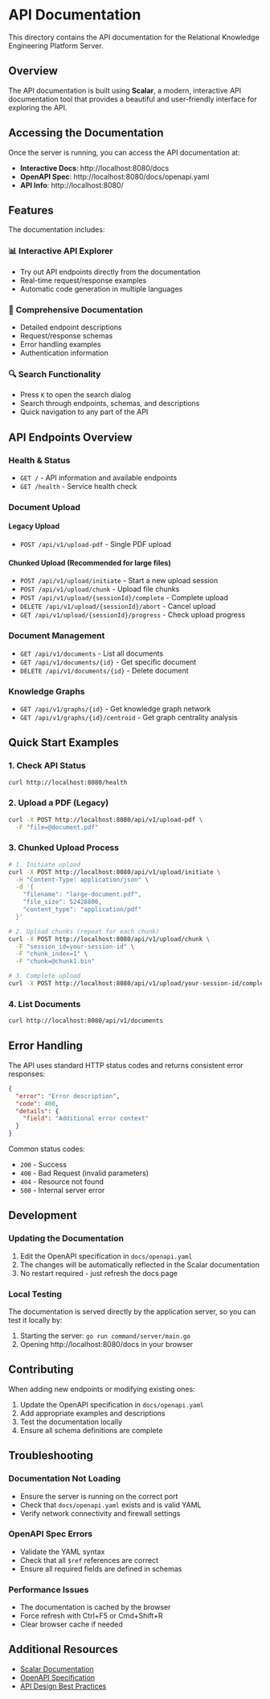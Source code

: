 # API Documentation

This directory contains the API documentation for the Relational Knowledge Engineering Platform Server.

## Overview

The API documentation is built using **Scalar**, a modern, interactive API documentation tool that provides a beautiful and user-friendly interface for exploring the API.

## Accessing the Documentation

Once the server is running, you can access the API documentation at:

- **Interactive Docs**: http://localhost:8080/docs
- **OpenAPI Spec**: http://localhost:8080/docs/openapi.yaml
- **API Info**: http://localhost:8080/

## Features

The documentation includes:

### 📊 **Interactive API Explorer**
- Try out API endpoints directly from the documentation
- Real-time request/response examples
- Automatic code generation in multiple languages

### 📝 **Comprehensive Documentation**
- Detailed endpoint descriptions
- Request/response schemas
- Error handling examples
- Authentication information

### 🔍 **Search Functionality**
- Press `K` to open the search dialog
- Search through endpoints, schemas, and descriptions
- Quick navigation to any part of the API

## API Endpoints Overview

### Health & Status
- `GET /` - API information and available endpoints
- `GET /health` - Service health check

### Document Upload
#### Legacy Upload
- `POST /api/v1/upload-pdf` - Single PDF upload

#### Chunked Upload (Recommended for large files)
- `POST /api/v1/upload/initiate` - Start a new upload session
- `POST /api/v1/upload/chunk` - Upload file chunks
- `POST /api/v1/upload/{sessionId}/complete` - Complete upload
- `DELETE /api/v1/upload/{sessionId}/abort` - Cancel upload
- `GET /api/v1/upload/{sessionId}/progress` - Check upload progress

### Document Management
- `GET /api/v1/documents` - List all documents
- `GET /api/v1/documents/{id}` - Get specific document
- `DELETE /api/v1/documents/{id}` - Delete document

### Knowledge Graphs
- `GET /api/v1/graphs/{id}` - Get knowledge graph network
- `GET /api/v1/graphs/{id}/centroid` - Get graph centrality analysis

## Quick Start Examples

### 1. Check API Status
```bash
curl http://localhost:8080/health
```

### 2. Upload a PDF (Legacy)
```bash
curl -X POST http://localhost:8080/api/v1/upload-pdf \
  -F "file=@document.pdf"
```

### 3. Chunked Upload Process
```bash
# 1. Initiate upload
curl -X POST http://localhost:8080/api/v1/upload/initiate \
  -H "Content-Type: application/json" \
  -d '{
    "filename": "large-document.pdf",
    "file_size": 52428800,
    "content_type": "application/pdf"
  }'

# 2. Upload chunks (repeat for each chunk)
curl -X POST http://localhost:8080/api/v1/upload/chunk \
  -F "session_id=your-session-id" \
  -F "chunk_index=1" \
  -F "chunk=@chunk1.bin"

# 3. Complete upload
curl -X POST http://localhost:8080/api/v1/upload/your-session-id/complete
```

### 4. List Documents
```bash
curl http://localhost:8080/api/v1/documents
```

## Error Handling

The API uses standard HTTP status codes and returns consistent error responses:

```json
{
  "error": "Error description",
  "code": 400,
  "details": {
    "field": "Additional error context"
  }
}
```

Common status codes:
- `200` - Success
- `400` - Bad Request (invalid parameters)
- `404` - Resource not found
- `500` - Internal server error

## Development

### Updating the Documentation

1. Edit the OpenAPI specification in `docs/openapi.yaml`
2. The changes will be automatically reflected in the Scalar documentation
3. No restart required - just refresh the docs page

### Local Testing

The documentation is served directly by the application server, so you can test it locally by:

1. Starting the server: `go run command/server/main.go`
2. Opening http://localhost:8080/docs in your browser

## Contributing

When adding new endpoints or modifying existing ones:

1. Update the OpenAPI specification in `docs/openapi.yaml`
2. Add appropriate examples and descriptions
3. Test the documentation locally
4. Ensure all schema definitions are complete

## Troubleshooting

### Documentation Not Loading
- Ensure the server is running on the correct port
- Check that `docs/openapi.yaml` exists and is valid YAML
- Verify network connectivity and firewall settings

### OpenAPI Spec Errors
- Validate the YAML syntax
- Check that all `$ref` references are correct
- Ensure all required fields are defined in schemas

### Performance Issues
- The documentation is cached by the browser
- Force refresh with Ctrl+F5 or Cmd+Shift+R
- Clear browser cache if needed

## Additional Resources

- [Scalar Documentation](https://github.com/scalar/scalar)
- [OpenAPI Specification](https://swagger.io/specification/)
- [API Design Best Practices](https://swagger.io/blog/api-design/api-design-best-practices/)